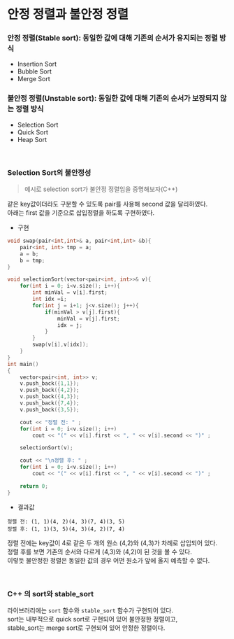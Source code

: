 # 안정 정렬과 불안정 정렬

### 안정 정렬(Stable sort): 동일한 값에 대해 기존의 순서가 유지되는 정렬 방식

- Insertion Sort
- Bubble Sort
- Merge Sort

### 불안정 정렬(Unstable sort): 동일한 값에 대해 기존의 순서가 보장되지 않는 정렬 방식

- Selection Sort
- Quick Sort
- Heap Sort

<br>

### Selection Sort의 불안정성

> 예시로 selection sort가 불안정 정렬임을 증명해보자(C++)

같은 key값이더라도 구분할 수 있도록 pair를 사용해 second 값을 달리하였다.<br/>
아래는 first 값을 기준으로 삽입정렬을 하도록 구현하였다.

- 구현

```cpp
void swap(pair<int,int>& a, pair<int,int> &b){
    pair<int, int> tmp = a;
    a = b;
    b = tmp;
}

void selectionSort(vector<pair<int, int>>& v){
    for(int i = 0; i<v.size(); i++){
        int minVal = v[i].first;
        int idx =i;
        for(int j = i+1; j<v.size(); j++){
            if(minVal > v[j].first){
                minVal = v[j].first;
                idx = j;
            }
        }
        swap(v[i],v[idx]);
    }
}
int main()
{
    vector<pair<int, int>> v;
    v.push_back({1,1});
    v.push_back({4,2});
    v.push_back({4,3});
    v.push_back({7,4});
    v.push_back({3,5});

    cout << "정렬 전: " ;
    for(int i = 0; i<v.size(); i++)
        cout << "(" << v[i].first << ", " << v[i].second << ")" ;

    selectionSort(v);

    cout << "\n정렬 후: " ;
    for(int i = 0; i<v.size(); i++)
        cout << "(" << v[i].first << ", " << v[i].second << ")" ;

    return 0;
}
```

- 결과값

```
정렬 전: (1, 1)(4, 2)(4, 3)(7, 4)(3, 5)
정렬 후: (1, 1)(3, 5)(4, 3)(4, 2)(7, 4)
```

정렬 전에는 key값이 4로 같은 두 개의 원소 (4,2)와 (4,3)가 차례로 삽입되어 있다.<br/>
정렬 후를 보면 기존의 순서와 다르게 (4,3)와 (4,2)이 된 것을 볼 수 있다. <br/>
이렇듯 불안정한 정렬은 동일한 값의 경우 어떤 원소가 앞에 올지 예측할 수 없다.

<br>

### C++ <algorithm>의 sort와 stable_sort

<algorithm> 라이브러리에는 `sort` 함수와 `stable_sort` 함수가 구현되어 있다.<br>
sort는 내부적으로 quick sort로 구현되어 있어 불안정한 정렬이고,<br>
stable_sort는 merge sort로 구현되어 있어 안정한 정렬이다.
